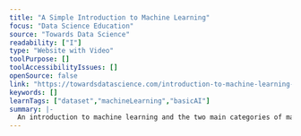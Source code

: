 ```yaml
---
title: "A Simple Introduction to Machine Learning"
focus: "Data Science Education"
source: "Towards Data Science"
readability: ["I"]
type: "Website with Video"
toolPurpose: []
toolAccessibilityIssues: []
openSource: false
link: "https://towardsdatascience.com/introduction-to-machine-learning-f41aabc55264"
keywords: []
learnTags: ["dataset","machineLearning","basicAI"]
summary: |-
  An introduction to machine learning and the two main categories of machine learning models: supervised and unsupervised.
---
```


